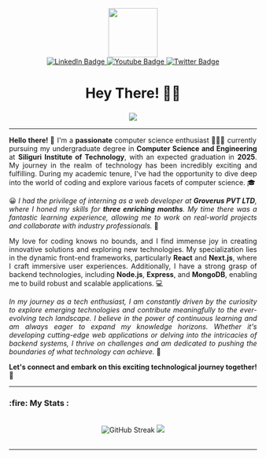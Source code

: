 <div id="header" align="center">
  <img src="https://media.giphy.com/media/M9gbBd9nbDrOTu1Mqx/giphy.gif" width="100"/>
</div>

<div id="badges" align="center">
  <a href="https://www.linkedin.com/in/sourav-chowdhury-892ba3229/">
    <img src="https://img.shields.io/badge/LinkedIn-blue?style=for-the-badge&logo=linkedin&logoColor=white" alt="LinkedIn Badge"/>
  </a>
  <a href="https://sourav-c-portfolio.netlify.app">
    <img src="https://img.shields.io/badge/Portfolio-red?style=for-the-badge&logo=npm&logoColor=white" alt="Youtube Badge"/>
  </a>
  <a href="https://www.instagram.com/_souravjustchill/">
    <img src="https://img.shields.io/badge/Instagram-blue?style=for-the-badge&logo=instagram&logoColor=white" alt="Twitter Badge"/>
  </a>
</div>

<h1 align="center">
  Hey There! 👋🏻
 
</h1>

<h3 align = "center"><img src="https://readme-typing-svg.herokuapp.com?color=%23F7F7F7&size=21&center=true&vCenter=true&width=650&height=100&lines=A+Student+%F0%9F%91%A8%F0%9F%8F%BB%E2%80%8D%F0%9F%8E%93+and+a+Programming+Enthusiast+%F0%9F%91%A9%E2%80%8D%F0%9F%92%BB+from+India"></h3>

<hr>

<div align="justify">
<p><strong>Hello there! 👋</strong> I'm a <strong>passionate</strong> computer science enthusiast 🧑🏻‍💻 currently pursuing my undergraduate degree in <strong>Computer Science and Engineering</strong> at <strong>Siliguri Institute of Technology</strong>, with an expected graduation in <strong>2025</strong>. My journey in the realm of technology has been incredibly exciting and fulfilling. During my academic tenure, I've had the opportunity to dive deep into the world of coding and explore various facets of computer science. 🎓</p>

<p>😀<i> I had the privilege of interning as a web developer at <strong>Groverus PVT LTD</strong>, where I honed my skills for <strong>three enriching months</strong>. My time there was a fantastic learning experience, allowing me to work on real-world projects and collaborate with industry professionals.</i> 💼</p>

<p>My love for coding knows no bounds, and I find immense joy in creating innovative solutions and exploring new technologies. My specialization lies in the dynamic front-end frameworks, particularly <strong>React</strong> and <strong>Next.js</strong>, where I craft immersive user experiences. Additionally, I have a strong grasp of backend technologies, including <strong>Node.js</strong>, <strong>Express</strong>, and <strong>MongoDB</strong>, enabling me to build robust and scalable applications. 💻</p>

<p><i>In my journey as a tech enthusiast, I am constantly driven by the curiosity to explore emerging technologies and contribute meaningfully to the ever-evolving tech landscape. I believe in the power of continuous learning and am always eager to expand my knowledge horizons. Whether it's developing cutting-edge web applications or delving into the intricacies of backend systems, I thrive on challenges and am dedicated to pushing the boundaries of what technology can achieve.</i> 🚀</p>

<p><strong>Let's connect and embark on this exciting technological journey together!</strong> 🚀</p>

</div>
<hr>
<h3>:fire: My Stats :</h3>
<br>
<div align="center">
<img src="https://github-readme-streak-stats.herokuapp.com?user=souravcodes1080&theme=dark&date_format=%5BY%20%5DM%20j&hide_current_streak=true" alt="GitHub Streak"> 
<img src="https://github-readme-stats.vercel.app/api/top-langs/?username=souravcodes1080&layout=compact&theme=dark">
</div>
<br>

<hr>
<!-- - 👋 Hi, I’m @souravcodes1080
- 👀 I’m interested in software development and GUI
- 🌱 I’m currently learning C, JAVA, PYTHON 
- 💞️ I’m looking to collaborate with you :^)
- 📫 Reach me through Instagram @_souravjustchill  -->

<!---
souravcodes1080/souravcodes1080 is a ✨ special ✨ repository because its `README.md` (this file) appears on your GitHub profile.
You can click the Preview link to take a look at your changes.
--->
